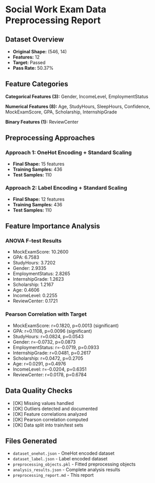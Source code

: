 # Social Work Exam Data Preprocessing Report

## Dataset Overview

- **Original Shape:** (546, 14)
- **Features:** 12
- **Target:** Passed
- **Pass Rate:** 50.37%

## Feature Categories

**Categorical Features (3):** Gender, IncomeLevel, EmploymentStatus

**Numerical Features (8):** Age, StudyHours, SleepHours, Confidence, MockExamScore, GPA, Scholarship, InternshipGrade

**Binary Features (1):** ReviewCenter

## Preprocessing Approaches

### Approach 1: OneHot Encoding + Standard Scaling
- **Final Shape:** 15 features
- **Training Samples:** 436
- **Test Samples:** 110

### Approach 2: Label Encoding + Standard Scaling
- **Final Shape:** 12 features
- **Training Samples:** 436
- **Test Samples:** 110

## Feature Importance Analysis

### ANOVA F-test Results
- MockExamScore: 10.2600
- GPA: 6.7583
- StudyHours: 3.7202
- Gender: 2.9335
- EmploymentStatus: 2.8265
- InternshipGrade: 1.2623
- Scholarship: 1.2167
- Age: 0.4606
- IncomeLevel: 0.2255
- ReviewCenter: 0.1721

### Pearson Correlation with Target
- MockExamScore: r=0.1820, p=0.0013 (significant)
- GPA: r=0.1108, p=0.0096 (significant)
- StudyHours: r=0.0824, p=0.0543
- Gender: r=-0.0732, p=0.0873
- EmploymentStatus: r=-0.0719, p=0.0933
- InternshipGrade: r=0.0481, p=0.2617
- Scholarship: r=0.0472, p=0.2705
- Age: r=0.0291, p=0.4976
- IncomeLevel: r=-0.0204, p=0.6351
- ReviewCenter: r=0.0178, p=0.6784

## Data Quality Checks

- [OK] Missing values handled
- [OK] Outliers detected and documented
- [OK] Feature correlations analyzed
- [OK] Pearson correlation computed
- [OK] Data split into train/test sets

## Files Generated

- `dataset_onehot.json` - OneHot encoded dataset
- `dataset_label.json` - Label encoded dataset
- `preprocessing_objects.pkl` - Fitted preprocessing objects
- `analysis_results.json` - Complete analysis results
- `preprocessing_report.md` - This report

